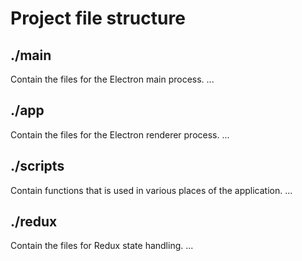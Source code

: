 # Project file structure

## ./main

Contain the files for the Electron main process. ...

## ./app

Contain the files for the Electron renderer process. ...

## ./scripts

Contain functions that is used in various places of the application. ...

## ./redux

Contain the files for Redux state handling. ...
